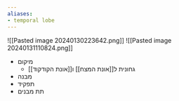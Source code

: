 ```yaml
---
aliases:
- temporal lobe
---
```

![[Pasted image 20240130223642.png]]
![[Pasted image 20240131110824.png]]
- מיקום
	- גחונית ל[[אונת המצח]] ו[[אונת הקודקוד]]
- מבנה
- תפקיד
- תת מבנים